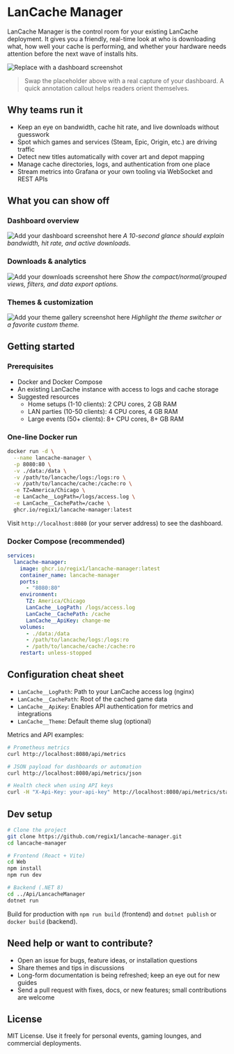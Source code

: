 # LanCache Manager

LanCache Manager is the control room for your existing LanCache deployment. It gives you a friendly, real-time look at who is downloading what, how well your cache is performing, and whether your hardware needs attention before the next wave of installs hits.

![Replace with a dashboard screenshot](docs/screenshots/dashboard-placeholder.png)
> Swap the placeholder above with a real capture of your dashboard. A quick annotation callout helps readers orient themselves.

## Why teams run it
- Keep an eye on bandwidth, cache hit rate, and live downloads without guesswork
- Spot which games and services (Steam, Epic, Origin, etc.) are driving traffic
- Detect new titles automatically with cover art and depot mapping
- Manage cache directories, logs, and authentication from one place
- Stream metrics into Grafana or your own tooling via WebSocket and REST APIs

## What you can show off
### Dashboard overview
![Add your dashboard screenshot here](docs/screenshots/dashboard.png)
_A 10-second glance should explain bandwidth, hit rate, and active downloads._

### Downloads & analytics
![Add your downloads screenshot here](docs/screenshots/downloads.png)
_Show the compact/normal/grouped views, filters, and data export options._

### Themes & customization
![Add your theme gallery screenshot here](docs/screenshots/themes.png)
_Highlight the theme switcher or a favorite custom theme._

## Getting started
### Prerequisites
- Docker and Docker Compose
- An existing LanCache instance with access to logs and cache storage
- Suggested resources
  - Home setups (1-10 clients): 2 CPU cores, 2 GB RAM
  - LAN parties (10-50 clients): 4 CPU cores, 4 GB RAM
  - Large events (50+ clients): 8+ CPU cores, 8+ GB RAM

### One-line Docker run
```bash
docker run -d \
  --name lancache-manager \
  -p 8080:80 \
  -v ./data:/data \
  -v /path/to/lancache/logs:/logs:ro \
  -v /path/to/lancache/cache:/cache:ro \
  -e TZ=America/Chicago \
  -e LanCache__LogPath=/logs/access.log \
  -e LanCache__CachePath=/cache \
  ghcr.io/regix1/lancache-manager:latest
```
Visit `http://localhost:8080` (or your server address) to see the dashboard.

### Docker Compose (recommended)
```yaml
services:
  lancache-manager:
    image: ghcr.io/regix1/lancache-manager:latest
    container_name: lancache-manager
    ports:
      - "8080:80"
    environment:
      TZ: America/Chicago
      LanCache__LogPath: /logs/access.log
      LanCache__CachePath: /cache
      LanCache__ApiKey: change-me
    volumes:
      - ./data:/data
      - /path/to/lancache/logs:/logs:ro
      - /path/to/lancache/cache:/cache:ro
    restart: unless-stopped
```

## Configuration cheat sheet
- `LanCache__LogPath`: Path to your LanCache access log (nginx)
- `LanCache__CachePath`: Root of the cached game data
- `LanCache__ApiKey`: Enables API authentication for metrics and integrations
- `LanCache__Theme`: Default theme slug (optional)

Metrics and API examples:
```bash
# Prometheus metrics
curl http://localhost:8080/api/metrics

# JSON payload for dashboards or automation
curl http://localhost:8080/api/metrics/json

# Health check when using API keys
curl -H "X-Api-Key: your-api-key" http://localhost:8080/api/metrics/status
```

## Dev setup
```bash
# Clone the project
git clone https://github.com/regix1/lancache-manager.git
cd lancache-manager

# Frontend (React + Vite)
cd Web
npm install
npm run dev

# Backend (.NET 8)
cd ../Api/LancacheManager
dotnet run
```
Build for production with `npm run build` (frontend) and `dotnet publish` or `docker build` (backend).

## Need help or want to contribute?
- Open an issue for bugs, feature ideas, or installation questions
- Share themes and tips in discussions
- Long-form documentation is being refreshed; keep an eye out for new guides
- Send a pull request with fixes, docs, or new features; small contributions are welcome

## License
MIT License. Use it freely for personal events, gaming lounges, and commercial deployments.
